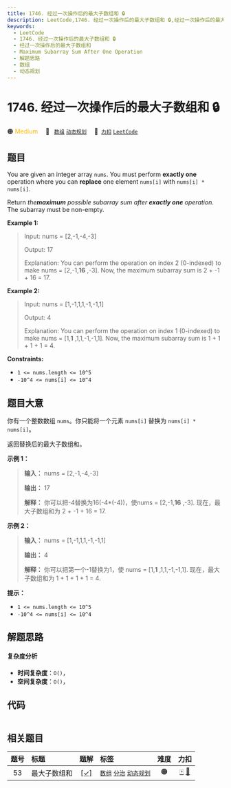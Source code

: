 ```yaml
---
title: 1746. 经过一次操作后的最大子数组和 🔒
description: LeetCode,1746. 经过一次操作后的最大子数组和 🔒,经过一次操作后的最大子数组和,Maximum Subarray Sum After One Operation,解题思路,数组,动态规划
keywords:
  - LeetCode
  - 1746. 经过一次操作后的最大子数组和 🔒
  - 经过一次操作后的最大子数组和
  - Maximum Subarray Sum After One Operation
  - 解题思路
  - 数组
  - 动态规划
---
```


# 1746. 经过一次操作后的最大子数组和 🔒

🟠 <font color=#ffb800>Medium</font>&emsp; 🔖&ensp; [`数组`](/tag/array.md) [`动态规划`](/tag/dynamic-programming.md)&emsp; 🔗&ensp;[`力扣`](https://leetcode.cn/problems/maximum-subarray-sum-after-one-operation) [`LeetCode`](https://leetcode.com/problems/maximum-subarray-sum-after-one-operation)

## 题目

You are given an integer array `nums`. You must perform **exactly one**
operation where you can **replace** one element `nums[i]` with `nums[i] *
nums[i]`.

Return _the**maximum** possible subarray sum after **exactly  one**
operation_. The subarray must be non-empty.



**Example 1:**

> 
> 
> Input: nums = [2,-1,-4,-3]
> 
> 
> 
> Output: 17
> 
> 
> 
> Explanation: You can perform the operation on index 2 (0-indexed) to make nums = [2,-1,**16** ,-3]. Now, the maximum subarray sum is 2 + -1 + 16 = 17.

**Example 2:**

> 
> 
> Input: nums = [1,-1,1,1,-1,-1,1]
> 
> 
> 
> Output: 4
> 
> 
> 
> Explanation: You can perform the operation on index 1 (0-indexed) to make nums = [1,**1** ,1,1,-1,-1,1]. Now, the maximum subarray sum is 1 + 1 + 1 + 1 = 4.



**Constraints:**

  * `1 <= nums.length <= 10^5`
  * `-10^4 <= nums[i] <= 10^4`


## 题目大意

你有一个整数数组 `nums`。你只能将一个元素 `nums[i]` 替换为 `nums[i] * nums[i]`。

返回替换后的最大子数组和。

**示例 1：**

> 
> 
> 
> 
> 
> **输入：** nums = [2,-1,-4,-3]
> 
> **输出：** 17
> 
> **解释：** 你可以把-4替换为16(-4*(-4))，使nums = [2,-1,**16** ,-3]. 现在，最大子数组和为 2 + -1 + 16 = 17.

**示例 2：**

> 
> 
> 
> 
> 
> **输入：** nums = [1,-1,1,1,-1,-1,1]
> 
> **输出：** 4
> 
> **解释：** 你可以把第一个-1替换为1，使 nums = [1,**1** ,1,1,-1,-1,1]. 现在，最大子数组和为 1 + 1 + 1 + 1 = 4.

**提示：**

  * `1 <= nums.length <= 10^5`
  * `-10^4 <= nums[i] <= 10^4`


## 解题思路

#### 复杂度分析

- **时间复杂度**：`O()`，
- **空间复杂度**：`O()`，

## 代码

```javascript

```

## 相关题目

<!-- prettier-ignore -->
| 题号 | 标题 | 题解 | 标签 | 难度 | 力扣 |
| :------: | :------ | :------: | :------ | :------: | :------: |
| 53 | 最大子数组和 | [[✓]](/problem/0053.md) |  [`数组`](/tag/array.md) [`分治`](/tag/divide-and-conquer.md) [`动态规划`](/tag/dynamic-programming.md) | 🟠 | [🀄️](https://leetcode.cn/problems/maximum-subarray) [🔗](https://leetcode.com/problems/maximum-subarray) |